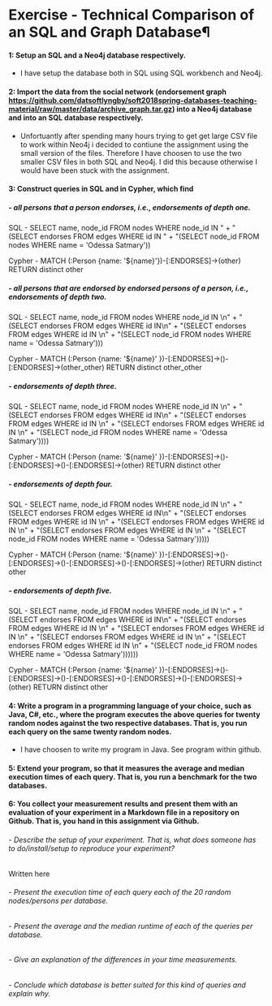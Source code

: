 # Exercise - Technical Comparison of an SQL and Graph Database¶

#### 1: Setup an SQL and a Neo4j database respectively.

- I have setup the database both in SQL using SQL workbench and Neo4j. 

#### 2: Import the data from the social network (endorsement graph https://github.com/datsoftlyngby/soft2018spring-databases-teaching-material/raw/master/data/archive_graph.tar.gz) into a Neo4j database and into an SQL database respectively. 

- Unfortuantly after spending many hours trying to get get large CSV file to work within Neo4j i decided to contiune the assignment using the small version of the files. Therefore I have choosen to use the two smaller CSV files in both SQL and Neo4j. I did this because otherwise I would have been stuck with the assignment. 

#### 3: Construct queries in SQL and in Cypher, which find

##### - all persons that a person endorses, i.e., endorsements of depth one.

SQL - SELECT name, node_id FROM nodes WHERE node_id IN "
                + "(SELECT endorses FROM edges WHERE id IN "
                + "(SELECT node_id FROM nodes WHERE name = 'Odessa Satmary'))

Cypher - MATCH (:Person {name: '${name}'})-[:ENDORSES]->(other) RETURN distinct other

##### - all persons that are endorsed by endorsed persons of a person, i.e., endorsements of depth two.

SQL - SELECT name, node_id FROM nodes WHERE node_id IN \n"
                + "(SELECT endorses FROM edges WHERE id IN\n"
                + "(SELECT endorses FROM edges WHERE id IN \n"
                + "(SELECT node_id FROM nodes WHERE name = 'Odessa Satmary')))

Cypher - MATCH (:Person {name: '${name}' })-[:ENDORSES]->()-[:ENDORSES]->(other_other) RETURN distinct other_other

##### - endorsements of depth three.

SQL - SELECT name, node_id FROM nodes WHERE node_id IN \n"
                + "(SELECT endorses FROM edges WHERE id IN\n"
                + "(SELECT endorses FROM edges WHERE id IN \n"
                + "(SELECT endorses FROM edges WHERE id IN \n"
                + "(SELECT node_id FROM nodes WHERE name = 'Odessa Satmary'))))

Cypher - MATCH (:Person {name: '${name}' })-[:ENDORSES]->()-[:ENDORSES]->()-[:ENDORSES]->(other) RETURN distinct other

##### - endorsements of depth four.

SQL - SELECT name, node_id FROM nodes WHERE node_id IN \n"
                + "(SELECT endorses FROM edges WHERE id IN\n"
                + "(SELECT endorses FROM edges WHERE id IN \n"
                + "(SELECT endorses FROM edges WHERE id IN \n"
                + "(SELECT endorses FROM edges WHERE id IN \n"
                + "(SELECT node_id FROM nodes WHERE name = 'Odessa Satmary')))))

Cypher - MATCH (:Person {name: '${name}' })-[:ENDORSES]->()-[:ENDORSES]->()-[:ENDORSES]->()-[:ENDORSES]->(other) RETURN distinct other

##### - endorsements of depth five.

SQL - SELECT name, node_id FROM nodes WHERE node_id IN \n"
                + "(SELECT endorses FROM edges WHERE id IN\n"
                + "(SELECT endorses FROM edges WHERE id IN \n"
                + "(SELECT endorses FROM edges WHERE id IN \n"
                + "(SELECT endorses FROM edges WHERE id IN \n"
                + "(SELECT endorses FROM edges WHERE id IN \n"
                + "(SELECT node_id FROM nodes WHERE name = 'Odessa Satmary'))))))

Cypher - MATCH (:Person {name: '${name}' })-[:ENDORSES]->()-[:ENDORSES]->()-[:ENDORSES]->()-[:ENDORSES]->()-[:ENDORSES]->(other) RETURN distinct other

#### 4: Write a program in a programming language of your choice, such as Java, C#, etc., where the program executes the above queries for twenty random nodes against the two respective databases. That is, you run each query on the same twenty random nodes.

- I have choosen to write my program in Java. See program within github.  

#### 5: Extend your program, so that it measures the average and median execution times of each query. That is, you run a benchmark for the two databases.

#### 6: You collect your measurement results and present them with an evaluation of your experiment in a Markdown file in a repository on Github. That is, you hand in this assignment via Github.

###### - Describe the setup of your experiment. That is, what does someone has to do/install/setup to reproduce your experiment?

Written here

###### - Present the execution time of each query each of the 20 random nodes/persons per database.
###### - Present the average and the median runtime of each of the queries per database.
###### - Give an explanation of the differences in your time measurements.
###### - Conclude which database is better suited for this kind of queries and explain why.

